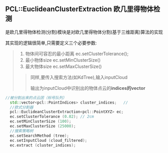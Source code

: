 ## PCL::EuclideanClusterExtraction<T> 欧几里得物体检测

是欧几里得物体检测(分割)模块是对欧几里得物体分割(基于三维距离)算法的实现

其实现的逻辑很简单,只需要定义三个必要参数:

> 1. 物体间可容忍的最小距离 ec.setClusterTolerance();
> 2. 最小物体size ec.setMinClusterSize()
> 3. 最大物体size ec.setMaxClusterSize()
>
> > 同样,要传入搜索方法(如KdTree),输入inputCloud
> >
> > 输出为inputCloud中识别出的物体点云的**indices的vector**



```c++
//被分割出来的点云团（标号队列）
  std::vector<pcl::PointIndices> cluster_indices;   //
  //欧式分割器
  pcl::EuclideanClusterExtraction<pcl::PointXYZ> ec;
  ec.setClusterTolerance (0.02); // 2cm
  ec.setMinClusterSize (100);
  ec.setMaxClusterSize (25000);
  //搜索策略树
  ec.setSearchMethod (tree);
  ec.setInputCloud (cloud_filtered);
  ec.extract (cluster_indices);
```

